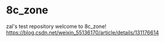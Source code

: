 # 8c_zone
zal's test repository
welcome to 8c_zone!
https://blog.csdn.net/weixin_55136170/article/details/131176614
